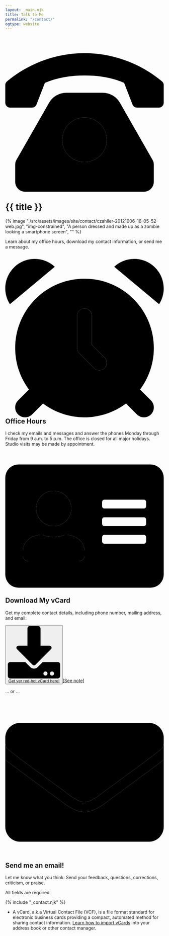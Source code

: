 ```yaml
---
layout: _main.njk
title: Talk to Me
permalink: "/contact/"
ogtype: website
---
```

<!-- markdownlint-disable MD033 -->
<script src="https://www.google.com/recaptcha/api.js"></script>
<script>
  function onSubmit() {
      document.getElementById("contact-form").submit()
  }
</script>
<!-- markdownlint-enable MD033 -->
<stack-l data-pagefind-ignore>
<!-- markdownlint-disable MD025 -->

# <icon-l class="bigger icon-before"><span class="with-icon"><svg id="icon-telephone-duo" xmlns="http://www.w3.org/2000/svg" viewBox="0 0 512 512"><path fill="var(--mpb-color-accentReverse)" d="M256 240a72 72 0 1 0 72 72 72 72 0 0 0-72-72zm250.18-117C436.76 65 347.38 32 256 32S75.24 65 5.82 123A16.45 16.45 0 0 0 0 135.64V192a16 16 0 0 0 16 16h70.11a16 16 0 0 0 14.31-8.85L128 128c39.9-17.28 83.2-24 128-24 44.77 0 88.07 6.72 128 24l27.58 71.15a16 16 0 0 0 14.31 8.85H496a16 16 0 0 0 16-16v-56.36a16.45 16.45 0 0 0-5.82-12.64z"></path><path fill="var(--mpb-color-accent)" d="M475.78 376.62L370.43 192.25A64 64 0 0 0 314.86 160H197.14a64 64 0 0 0-55.57 32.25L36.22 376.62A32 32 0 0 0 32 392.5V448a32 32 0 0 0 32 32h384a32 32 0 0 0 32-32v-55.5a32 32 0 0 0-4.22-15.88zM256 384a72 72 0 1 1 72-72 72 72 0 0 1-72 72z"></path></svg> {{ title }}</icon-l>
<!-- markdownlint-enable MD025 -->
<mpb-dialog-img>

{% image "./src/assets/images/site/contact/czahller-20121006-16-05-52-web.jpg", "img-constrained", "A person dressed and made up as a zombie looking a smartphone screen", "" %}
</mpb-dialog-img>

Learn about my office hours, download my contact information, or send me a message.

## <icon-l class="bigger icon-before"><span class="with-icon"><svg id="icon-alarm-clock-duo" xmlns="http://www.w3.org/2000/svg" viewBox="0 0 512 512"><path fill="var(--mpb-color-accent)" d="M32 288c0 50.3 16.6 96.8 44.6 134.2L41.4 457.4C35.1 463.6 32 471.8 32 480s3.1 16.4 9.4 22.6c12.5 12.5 32.8 12.5 45.3 0l35.2-35.2c37.4 28 83.8 44.6 134.1 44.6s96.8-16.6 134.2-44.6l35.2 35.2c12.5 12.5 32.8 12.5 45.3 0s12.5-32.8 0-45.3l-35.2-35.2c28-37.4 44.6-83.8 44.6-134.2C480 164.3 379.7 64 256 64S32 164.3 32 288zM232 184c0-13.3 10.7-24 24-24s24 10.7 24 24l0 94.1 41 41c9.4 9.4 9.4 24.6 0 33.9c-4.7 4.7-10.8 7-17 7s-12.3-2.3-17-7l-48-48c-4.5-4.5-7-10.6-7-17l0-104z"/><path fill="var(--mpb-color-accentReverse)" d="M14.9 146.4L160 25.4C143 9.6 120.2 0 95.2 0C42.6 0 0 42.6 0 95.2c0 18.8 5.5 36.3 14.9 51.1zM256 160c-13.3 0-24 10.7-24 24l0 104c0 6.4 2.5 12.5 7 17l48 48c9.4 9.4 24.6 9.4 33.9 0s9.4-24.6 0-33.9l-41-41 0-94.1c0-13.3-10.7-24-24-24zM352 25.4L497.1 146.4C506.5 131.6 512 114 512 95.2C512 42.6 469.4 0 416.8 0C391.8 0 369 9.6 352 25.4z"/></svg> Office Hours</icon-l>

I check my emails and messages and answer the phones Monday through Friday from 9 a.m. to 5 p.m. The office is closed for all major holidays. Studio visits may be made by appointment.

## <icon-l class="bigger icon-before"><span class="with-icon"><svg id="icon-address-card-duo" xmlns="http://www.w3.org/2000/svg" viewBox="0 0 576 512"><path fill="var(--mpb-color-accent)" d="M528 32H48A48 48 0 0 0 0 80v352a48 48 0 0 0 48 48h480a48 48 0 0 0 48-48V80a48 48 0 0 0-48-48zm-352 96a64 64 0 1 1-64 64 64.06 64.06 0 0 1 64-64zm112 236.8c0 10.6-10 19.2-22.4 19.2H86.4C74 384 64 375.4 64 364.8v-19.2c0-31.8 30.1-57.6 67.2-57.6h5a103 103 0 0 0 79.6 0h5c37.1 0 67.2 25.8 67.2 57.6zM512 312a8 8 0 0 1-8 8H360a8 8 0 0 1-8-8v-16a8 8 0 0 1 8-8h144a8 8 0 0 1 8 8zm0-64a8 8 0 0 1-8 8H360a8 8 0 0 1-8-8v-16a8 8 0 0 1 8-8h144a8 8 0 0 1 8 8zm0-64a8 8 0 0 1-8 8H360a8 8 0 0 1-8-8v-16a8 8 0 0 1 8-8h144a8 8 0 0 1 8 8z"></path><path fill="var(--mpb-color-accentReverse)" d="M176 256a64 64 0 1 0-64-64 64.06 64.06 0 0 0 64 64zm44.8 32h-5a103 103 0 0 1-79.6 0h-5C94.1 288 64 313.8 64 345.6v19.2c0 10.6 10 19.2 22.4 19.2h179.2c12.4 0 22.4-8.6 22.4-19.2v-19.2c0-31.8-30.1-57.6-67.2-57.6z"></path></svg> Download My vCard</icon-l>

Get my complete contact details, including phone number, mailing address, and email:

<button class="button button-primary"><a href="/assets/files/Mr Chris J. Zähller.vcf"><icon-l class="bigger icon-before"><span class="with-icon"><svg id="icon-download" xmlns="http://www.w3.org/2000/svg" viewBox="0 0 512 512" data-fa-i2svg=""><path fill="var(--mpb-color-accentReverse)" d="M216 0h80c13.3 0 24 10.7 24 24v168h87.7c17.8 0 26.7 21.5 14.1 34.1L269.7 378.3c-7.5 7.5-19.8 7.5-27.3 0L90.1 226.1c-12.6-12.6-3.7-34.1 14.1-34.1H192V24c0-13.3 10.7-24 24-24zm296 376v112c0 13.3-10.7 24-24 24H24c-13.3 0-24-10.7-24-24V376c0-13.3 10.7-24 24-24h146.7l49 49c20.1 20.1 52.5 20.1 72.6 0l49-49H488c13.3 0 24 10.7 24 24zm-124 88c0-11-9-20-20-20s-20 9-20 20 9 20 20 20 20-9 20-20zm64 0c0-11-9-20-20-20s-20 9-20 20 9 20 20 20 20-9 20-20z"></path></svg> Get yer red-hot vCard here!</button><a href="#mn:1" id="mnref:1" class="sr-only">[See note]</a></icon-l>

… or …

## <icon-l class="bigger icon-before"><span class="with-icon"><svg id="icon-envelope-duo" xmlns="http://www.w3.org/2000/svg" viewBox="0 0 512 512"><path fill="var(--mpb-color-accent)" d="M256.47 352h-.94c-30.1 0-60.41-23.42-82.54-40.52C169.39 308.7 24.77 202.7 0 183.33V400a48 48 0 0 0 48 48h416a48 48 0 0 0 48-48V183.36c-24.46 19.17-169.4 125.34-173 128.12-22.12 17.1-52.43 40.52-82.53 40.52zM464 64H48a48 48 0 0 0-48 48v19a24.08 24.08 0 0 0 9.2 18.9c30.6 23.9 40.7 32.4 173.4 128.7 16.8 12.2 50.2 41.8 73.4 41.4 23.2.4 56.6-29.2 73.4-41.4 132.7-96.3 142.8-104.7 173.4-128.7A23.93 23.93 0 0 0 512 131v-19a48 48 0 0 0-48-48z"></path><path fill="var(--mpb-color-accentReverse)" d="M512 131v52.36c-24.46 19.17-169.4 125.34-173 128.12-22.12 17.1-52.43 40.52-82.53 40.52h-.94c-30.1 0-60.41-23.42-82.54-40.52C169.39 308.7 24.77 202.7 0 183.33V131a24.08 24.08 0 0 0 9.2 18.9c30.6 23.9 40.7 32.4 173.4 128.7 16.69 12.12 49.75 41.4 72.93 41.4h.94c23.18 0 56.24-29.28 72.93-41.4 132.7-96.3 142.8-104.7 173.4-128.7A23.93 23.93 0 0 0 512 131z"></path></svg> Send me an email!</icon-l>

  Let me know what you think: Send your feedback, questions, corrections, criticism, or praise.

  All fields are required.

  {% include "_contact.njk" %}

</stack-l>

<footer>
  <ul class="app-marginnotes-list" role="list">
    <li id="mn:1" role="listitem">

A vCard, a.k.a Virtual Contact File (VCF), is a file format standard for electronic business cards providing a compact, automated method for sharing contact information. <a href="https://www.google.com/search?q=how+to+import+a+vCard" target="_blank" rel="external noopener noreferrer">Learn how to import vCards</a> into your address book or other contact manager.
    </li>
  </ul>
</footer>
